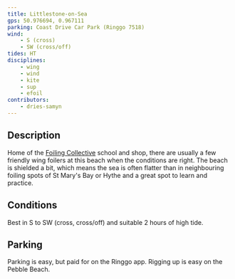 ```yaml
---
title: Littlestone-on-Sea
gps: 50.976694, 0.967111
parking: Coast Drive Car Park (Ringgo 7518)
wind: 
    - S (cross)
    - SW (cross/off)
tides: HT
disciplines:
    - wing
    - wind
    - kite
    - sup
    - efoil
contributors: 
    - dries-samyn
---
```

## Description

Home of the [Foiling Collective](https://www.thefoilingcollective.com/) school and shop, there are usually a few friendly wing foilers at this beach when the conditions are right.
The beach is shielded a bit, which means the sea is often flatter than in neighbouring foiling spots of St Mary's Bay or Hythe and a great spot to learn and practice.

## Conditions

Best in S to SW (cross, cross/off) and suitable 2 hours of high tide.

## Parking

Parking is easy, but paid for on the Ringgo app.
Rigging up is easy on the Pebble Beach.
